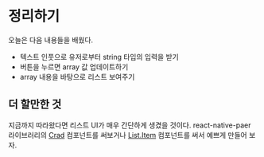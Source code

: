 # 정리하기

오늘은 다음 내용들을 배웠다.

- 텍스트 인풋으로 유저로부터 string 타입의 입력을 받기
- 버튼을 누르면 array 값 업데이트하기
- array 내용을 바탕으로 리스트 보여주기

## 더 할만한 것

지금까지 따라왔다면 리스트 UI가 매우 간단하게 생겼을 것이다.
react-native-paer 라이브러리의 [Crad](https://callstack.github.io/react-native-paper/card.html) 컴포넌트를 써보거나
[List.Item](https://callstack.github.io/react-native-paper/list-item.html) 컴포넌트를 써서 예쁘게 만들어 보자.
